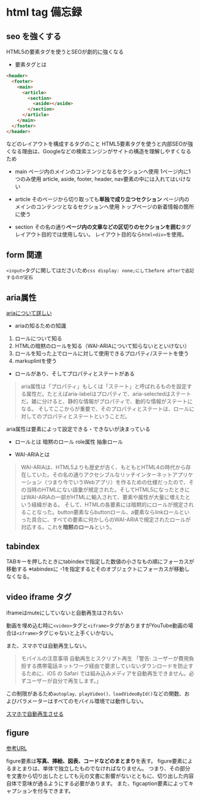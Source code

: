 # html tag 備忘録

## seo を強くする

HTML5の要素タグを使うとSEOが劇的に強くなる

- 要素タグとは

```html
<header>
  <footer>
    <main>
      <article>
        <section>
          <aside></aside>
        </section>
      </article>
    </main>
  </footer>
</header>
```

などのレイアウトを構成するタグのこと
HTML5要素タグを使うと内部SEOが強くなる理由は、Googleなどの検索エンジンがサイトの構造を理解しやすくなるため

- main
  ページ内のメインのコンテンツとなるセクションへ使用
  1ページ内に1つのみ使用
  article, aside, footer, header, nav要素の中には入れてはいけない

- article
  そのページから切り取っても**単独で成り立つセクション**
  ページ内のメインのコンテンツとなるセクションへ使用
  トップページの新着情報の箇所に使う

- section
  その名の通り**ページ内の文章などの区切りのセクションを囲む**タグ
  レイアウト目的では使用しない。
  レイアウト目的なら`html<div>`を使用。

## form 関連

`<input>`タグに関してはださいため`css display: none;にしてbefore afterで追記するのが定石`

## aria属性

[ariaについて詳しい](https://zenn.dev/yusukehirao/articles/e3512a58df58fd)

- ariaの知るための知識

1. ロールについて知る
2. HTMLの暗黙のロールを知る（WAI-ARIAについて知らないとといけない）
3. ロールを知った上でロールに対して使用できるプロパティ/ステートを使う
4. markuplintを使う

- ロールがあり、そしてプロパティとステートがある

>aria属性は「プロパティ」もしくは「ステート」と呼ばれるものを設定する属性だ。たとえばaria-labelはプロパティで、aria-selectedはステートだ。雑に分けると、静的な情報がプロパティで、動的な情報がステートになる。
>そしてここからが重要で、そのプロパティとステートは、ロールに対してのプロパティとステートということだ。

aria属性は要素によって設定できる・できないが決まっている

- ロールとは
暗黙のロール
role属性
抽象ロール


- WAI-ARIAとは
>WAI-ARIAは、HTML5よりも歴史が古く、もともとHTML4の時代から存在していた。その名の通りアクセシブルなリッチインターネットアプリケーション（つまり今でいうWebアプリ）を作るための仕様だったので、その当時のHTMLにない語彙が規定された。そしてHTML5になったときにはWAI-ARIAの一部がHTMLに輸入されて、要素や属性が大量に増えたという経緯がある。
そして、HTMLの各要素には暗黙的にロールが規定されることなった。button要素ならbuttonロール、a要素ならlinkロールといった具合に、すべての要素に何かしらのWAI-ARIAで規定されたロールが対応する。これを**暗黙のロール**という。


## tabindex

TABキーを押したときにtabindexで指定した数値の小さなもの順にフォーカスが移動する
※tabindexに -1を指定するとそのオブジェクトにフォーカスが移動しなくなる。

## video iframe タグ

iframeはmuteにしていないと自動再生はされない

動画を埋め込む時に`<video>`タグと`<iframe>`タグがありますがYouTube動画の場合は`<iframe>`タグじゃないと上手くいかない。

また、スマホでは自動再生しない。
>モバイルの注意事項
>自動再生とスクリプト再生
>「警告: ユーザーが費用負担する携帯電話ネットワーク経由で要求していないダウンロードを防止するために、iOS の Safari では組み込みメディアを自動再生できません。必ずユーザーが自分で再生します。」

この制限があるため`autoplay、playVideo()、loadVideoById()`などの関数、およびパラメーターはすべてのモバイル環境では動作しない。

[スマホで自動再生させる](https://www.evoworx.co.jp/blog/video-autoplay/)

## figure
[参考URL](https://dekiru.net/article/12886/)

figure要素は**写真、挿絵、図表、コードなどのまとまり**を表す。
figure要素によるまとまりは、単体で独立したものでなければなりません。
つまり、その部分を文書から切り出したとしても元の文書に影響がないとともに、切り出した内容自体で意味が通るようにする必要があります。
また、figcaption要素によってキャプションを付与できます。
